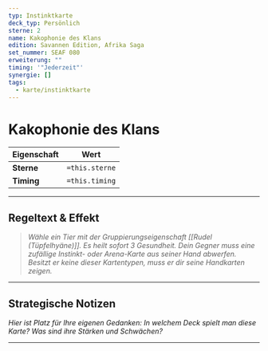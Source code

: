 ```yaml
---
typ: Instinktkarte
deck_typ: Persönlich
sterne: 2
name: Kakophonie des Klans
edition: Savannen Edition, Afrika Saga
set_nummer: SEAF 080
erweiterung: ""
timing: '"Jederzeit"'
synergie: []
tags:
  - karte/instinktkarte
---
```


# Kakophonie des Klans

| Eigenschaft | Wert |
|---|---|
| **Sterne** | `=this.sterne` |
| **Timing** | `=this.timing` |

---
## Regeltext & Effekt

> *Wähle ein Tier mit der Gruppierungseigenschaft [[Rudel (Tüpfelhyäne)]]. Es heilt sofort 3 Gesundheit. Dein Gegner muss eine zufällige Instinkt- oder Arena-Karte aus seiner Hand abwerfen. Besitzt er keine dieser Kartentypen, muss er dir seine Handkarten zeigen.*

---
## Strategische Notizen

*Hier ist Platz für Ihre eigenen Gedanken: In welchem Deck spielt man diese Karte? Was sind ihre Stärken und Schwächen?*

---
